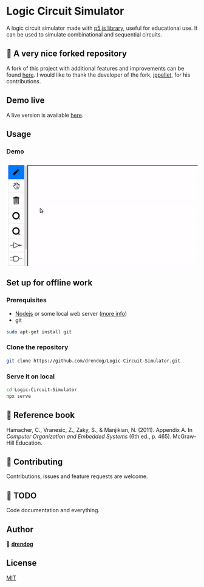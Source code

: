 # Logic Circuit Simulator

A logic circuit simulator made with [p5.js library](https://github.com/processing/p5.js), useful for educational use. It can be used to simulate combinational and sequential circuits.

## 🍴 A very nice forked repository

A fork of this project with additional features and improvements can be found [here](https://github.com/jppellet/Logic-Circuit-Simulator). I would like to thank the developer of the fork, [jppellet](https://github.com/jppellet), for his contributions.

## Demo live

A live version is available [here](https://drendog.github.io/Logic-Circuit-Simulator/).

## Usage

### Demo

![demo gif animation](demo.gif)

## Set up for offline work

### Prerequisites

* [Nodejs](https://nodejs.org) or some local web server ([more info](https://github.com/processing/p5.js/wiki/Local-server))
* git

```bash
sudo apt-get install git
```

### Clone the repository

```bash
git clone https://github.com/drendog/Logic-Circuit-Simulator.git
```

### Serve it on local

```bash
cd Logic-Circuit-Simulator
npx serve
```

## :book: Reference book

Hamacher, C., Vranesic, Z., Zaky, S., & Manjikian, N. (2011). Appendix A. In *Computer Organization and Embedded Systems* (6th ed., p. 465). McGraw-Hill Education.

## 🤝 Contributing

Contributions, issues and feature requests are welcome.

## :wrench: TODO

Code documentation and everything.

## Author

👤 **[drendog](https://github.com/drendog)**

## License

[MIT](https://choosealicense.com/licenses/mit/)
